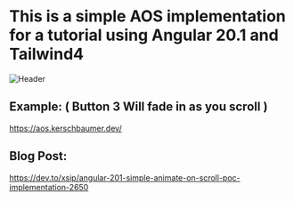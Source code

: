 # This is a simple AOS implementation for a tutorial using Angular 20.1 and Tailwind4

![Header](https://media2.dev.to/dynamic/image/width=1000,height=420,fit=cover,gravity=auto,format=auto/https%3A%2F%2Fdev-to-uploads.s3.amazonaws.com%2Fuploads%2Farticles%2Fxy9c1v887vzbff6kdkzb.png)

## Example: ( Button 3 Will fade in as you scroll ) 
https://aos.kerschbaumer.dev/

## Blog Post:
https://dev.to/xsip/angular-201-simple-animate-on-scroll-poc-implementation-2650
